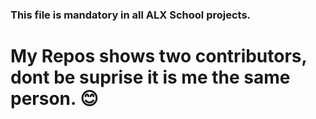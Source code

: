 ### This file is mandatory in all ALX School projects.


# My Repos shows two contributors, dont be suprise it is me the same person. 😊
